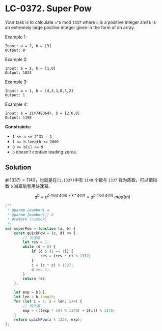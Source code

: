 # LC-0372. Super Pow

Your task is to calculate `a^b` mod `1337` where `a` is a positive integer and `b` is an extremely large positive integer given in the form of an array.

Example 1:

```
Input: a = 2, b = [3]
Output: 8
```

Example 2:

```
Input: a = 2, b = [1,0]
Output: 1024
```

Example 3:

```
Input: a = 1, b = [4,3,3,8,5,2]
Output: 1
```

Example 4:

```
Input: a = 2147483647, b = [2,0,0]
Output: 1198
```

**Constraints:**

-   `1 <= a <= 2^31 - 1`
-   `1 <= b.length <= 2000`
-   `0 <= b[i] <= 9`
-   `b` doesn't contain leading zeros.

## Solution

$\phi(1337)=1140$，也就是在`[1,1337)`中有 `1140` 个数与 `1337` 互为质数，可以把指数 `b` 减幂后套用快速幂。

$$
a^{b}\equiv a^{b\ mod\ \phi(m) + k *\phi(m)}\equiv a^{b\ mod\ \phi(m)}\ mod(m)
$$

```javascript
/**
 * @param {number} a
 * @param {number[]} b
 * @return {number}
 */
var superPow = function (a, b) {
    const quickPow = (c, d) => {
        // 快速乘
        let res = 1;
        while (d > 0) {
            if (d & (1 == 1)) {
                res = (res * c) % 1337;
            }
            c = (c * c) % 1337;
            d >>= 1;
        }
        return res;
    };

    let exp = b[0];
    let len = b.length;
    for (let i = 1; i < len; i++) {
        // 简化幂
        exp = (((exp * 10) % 1140) + b[i]) % 1140;
    }
    return quickPow(a % 1337, exp);
};
```
